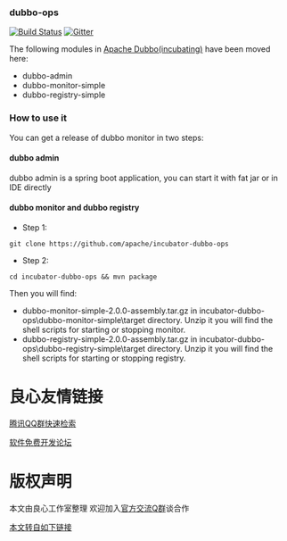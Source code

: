 ### dubbo-ops
[![Build Status](https://travis-ci.org/apache/incubator-dubbo-ops.svg?branch=master)](https://travis-ci.org/apache/incubator-dubbo-ops) 
[![Gitter](https://badges.gitter.im/alibaba/dubbo.svg)](https://gitter.im/alibaba/dubbo?utm_source=badge&utm_medium=badge&utm_campaign=pr-badge)

The following modules in [Apache Dubbo(incubating)](http://u.720life.cn/g/54145d0471d91890860f7f8463c03046c0001bca31ae58bae1a9ea2d5840c8aaac402427671c802ff5aa67866bf73ef2) have been moved here:

* dubbo-admin
* dubbo-monitor-simple
* dubbo-registry-simple


### How to use it
You can get a release of dubbo monitor in two steps:

#### dubbo admin
dubbo admin is a spring boot application, you can start it with fat jar or in IDE directly

#### dubbo monitor and dubbo registry
- Step 1:
```
git clone https://github.com/apache/incubator-dubbo-ops
```

- Step 2:
```
cd incubator-dubbo-ops && mvn package
```

Then you will find:

  * dubbo-monitor-simple-2.0.0-assembly.tar.gz in incubator-dubbo-ops\dubbo-monitor-simple\target directory. Unzip it you will find the shell scripts for starting or stopping monitor.
  * dubbo-registry-simple-2.0.0-assembly.tar.gz in incubator-dubbo-ops\dubbo-registry-simple\target directory. Unzip it you will find the shell scripts for starting or stopping registry.






 # 良心友情链接

[腾讯QQ群快速检索](http://u.720life.cn/s/8cf73f7c)

[软件免费开发论坛](http://u.720life.cn/s/bbb01dc0)

# 版权声明 

本文由良心工作室整理 欢迎加入[官方交流Q群](https://u.720life.cn/s/f2316816)谈合作

[本文转自如下链接](http://u.720life.cn/g/2e71d0f0a5c601172267ba20d3a43c6e17ae728a864f53e0cbec2a825992626f47bc3f7a2f205b3b3d91485da5d9a0231a2cc10680df66782f1d937ce1a112214f68d79b90e9ac7fa04277a4e7d6be48)